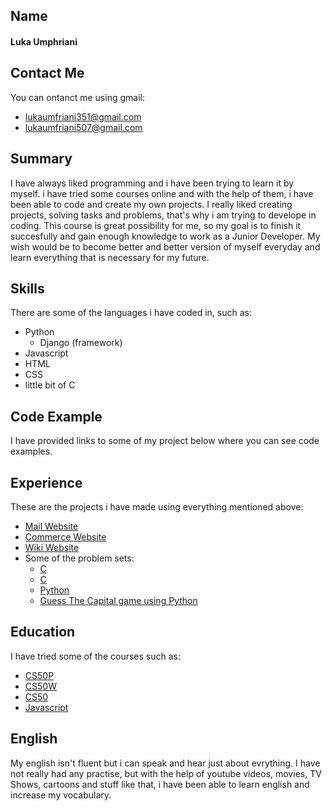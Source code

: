 ## Name
#### Luka Umphriani
## Contact Me
You can ontanct me using gmail:
* lukaumfriani351@gmail.com
* lukaumfriani507@gmail.com  
## Summary
I have always liked programming and i have been trying to learn it by myself. i have tried some courses online and with the help of them, i have been able to code and create my own projects. I really liked creating projects, solving tasks and problems, that's why i am trying to develope in coding. This course is great possibility for me, so my goal is to finish it succesfully and gain enough knowledge to work as a Junior Developer. My wish would be to become better and better version of myself everyday and learn everything that is necessary for my future.
## Skills
There are some of the languages i have coded in, such as:
* Python
  * Django (framework)
* Javascript
* HTML
* CSS
* little bit of C  
## Code Example
I have provided links to some of my project below where you can see code examples.
## Experience
These are the projects i have made using everything mentioned above:
* [Mail Website](https://github.com/me50/lacertaee)
* [Commerce Website](https://github.com/me50/lacertaee/tree/web50/projects/2020/x/commerce)
* [Wiki Website](https://github.com/me50/lacertaee/tree/web50/projects/2020/x/wiki)
* Some of the problem sets:
  * [C](https://github.com/me50/lacertaee/blob/cs50/problems/2022/x/credit/credit.c)
  * [C](https://github.com/me50/lacertaee/blob/cs50/problems/2022/x/cash/cash.c)
  * [Python](https://github.com/me50/lacertaee/blob/cs50/problems/2022/python/bitcoin/bitcoin.py)
  * [Guess The Capital game using Python](https://github.com/me50/lacertaee/tree/cs50/problems/2022/python/project)  
## Education
I have tried some of the courses such as:
* [CS50P](https://cs50.harvard.edu/python/2022/)
* [CS50W](https://cs50.harvard.edu/web/2020/)
* [CS50](https://pll.harvard.edu/course/cs50-introduction-computer-science)
* [Javascript](https://www.codecademy.com/learn/introduction-to-javascript)  
## English
My english isn't fluent but i can speak and hear just about evrything. I have not really had any practise, but with the help of youtube videos, movies, TV Shows, cartoons and stuff like that, i have been able to learn english and increase my vocabulary. 
   
